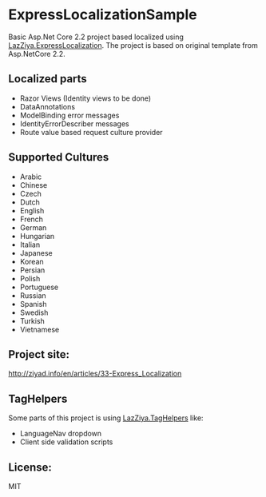 # ExpressLocalizationSample
Basic Asp.Net Core 2.2 project based localized using [LazZiya.ExpressLocalization](https://github.com/LazZiya/ExpressLocalization).
The project is based on original template from Asp.NetCore 2.2.

## Localized parts
 - Razor Views (Identity views to be done)
 - DataAnnotations
 - ModelBinding error messages
 - IdentityErrorDescriber messages
 - Route value based request culture provider
 
## Supported Cultures
 - Arabic
 - Chinese
 - Czech
 - Dutch
 - English
 - French
 - German
 - Hungarian
 - Italian
 - Japanese
 - Korean
 - Persian
 - Polish
 - Portuguese
 - Russian
 - Spanish
 - Swedish
 - Turkish
 - Vietnamese

## Project site:
http://ziyad.info/en/articles/33-Express_Localization

## TagHelpers
Some parts of this project is using [LazZiya.TagHelpers](https://github.com/LazZiya/TagHelpers) like:
 - LanguageNav dropdown
 - Client side validation scripts

## License:
MIT
